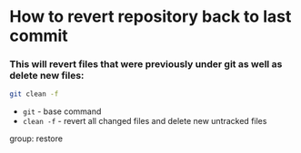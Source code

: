 # How to revert repository back to last commit

### This will revert files that were previously under git as well as **delete new** files:

```bash
git clean -f
```

- `git` - base command
- `clean -f` - revert all changed files and delete new untracked files

group: restore


